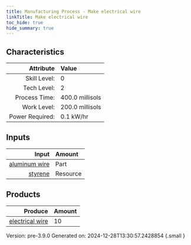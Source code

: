 ```yaml
---
title: Manufacturing Process - Make electrical wire
linkTitle: Make electrical wire
toc_hide: true
hide_summary: true
---
```



## Characteristics

| Attribute      | Value |
|--------:|:------|
|Skill Level:|0|
|Tech Level:|2|
|Process Time:|400.0 millisols|
|Work Level:|200.0 millisols|
|Power Required:|0.1 kW/hr|

## Inputs

| Input      | Amount |
|--------:|:------|
|[aluminum wire](/docs/definitions/part/aluminum-wire)|Part|1|
|[styrene](/docs/definitions/resource/styrene)|Resource|1.0 kg|

## Products


| Produce      | Amount |
|--------:|:------|
|[electrical wire](/docs/definitions/part/electrical-wire)|10|


Version: pre-3.9.0 Generated on: 2024-12-28T13:30:57.2428854
{.small }

